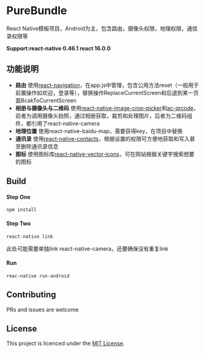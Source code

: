 # PureBundle
React Native模板项目，Android为主，包含路由，摄像头权限，地理权限，通信录权限等

**Support:react-native 0.46.1   react 16.0.0**


## 功能说明
- **路由**
使用[react-navigation](https://github.com/react-community/react-navigation)，在app.js中管理，包含公用方法reset（一般用于前置操作如欢迎，登录等），替换操作ReplaceCurrentScreen和后退到某一页面BcakToCurrentScreen
- **相册与摄像头与二维码**
使用[react-native-image-crop-picker](https://github.com/ivpusic/react-native-image-crop-picker)和[ac-qrcode](https://github.com/MarnoDev/AC-QRCode-RN)，前者为调用摄像头拍照，通过相册获取，裁剪和处理图片，后者为二维码组件，都引用了react-native-camera
- **地理位置**
使用react-native-baidu-map，需要获得key，在项目中替换
- **通讯录**
使用[react-native-contacts](https://github.com/rt2zz/react-native-contacts)，根据设置的权限可方便地获取和写入甚至删除通讯录信息
- **图标**
使用图标库[react-native-vector-icons](https://github.com/oblador/react-native-vector-icons)，可在网站根据关键字搜索想要的图标

## Build
#### Step One

```
npm install
```
#### Step Two

```
react-native link
```

此处可能需要单独link react-native-camera，还要确保没有重复link
#### Run

```
reac-native run-android
```
## Contributing

PRs and issues are welcome
## License

This project is licenced under the [MIT License](http://opensource.org/licenses/mit-license.html).
